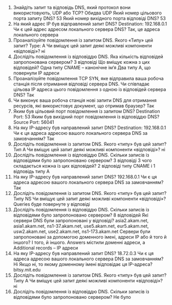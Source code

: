 1.	Знайдіть запит та відповідь DNS, який протокол вони використовують, UDP або TCP? 
Обидва UDP
Який номер цільового порта запиту DNS? 
53
Який номер вихідного порта відповіді DNS?
53
2.	На який адрес IP був відправлений запит DNS? 
Destination: 192.168.0.1
Чи є цей адрес адресом локального сервера DNS?
Так, це адреса локального сервера
3.	Проаналізуйте повідомлення із запитом DNS. Якого «Типу» цей запит? 
Type: A 
Чи вміщує цей запит деякі можливі компоненти «відповіді»?
ні
4.	Дослідіть повідомлення із відповіддю DNS. Яка кількість відповідей запропонована сервером? 
3 відповіді
Що вміщує кожна з цих відповідей?
Одна типу CNAME – канонічне ім’я
Два типу A, що повернули IP адреси
5.	Проаналізуйте повідомлення TCP SYN, яке відправила ваша робоча станція після отримання відповіді сервера DNS. Чи співпадає цільова IP адреса цього повідомлення з одною із відповідей сервера DNS?
Так
6.	Чи виконує ваша робоча станція нові запити DNS для отримання ресурсів, які використовує документ, що отримав браузер?
Так
7.	Яким був цільовий порт повідомлення із запитом DNS? 
Destination Port: 53
Яким був вихідний порт повідомлення із відповіддю DNS?
Source Port: 56041
8.	На яку IP-адресу був направлений запит DNS?
Destination: 192.168.0.1
 Чи є ця адреса адресою вашого локального сервера DNS за замовчанням?
Так
9.	Дослідіть повідомлення із запитом DNS. Якого «типу» був цей запит? 
Тип A
Чи вміщує цей запит деякі можливі компоненти «відповіді»?
ні
10.	Дослідіть повідомлення із відповіддю DNS. Скільки записів із відповідями було запропоновано сервером? 
3 відповіді
З чого складається кожна із цих відповідей?
2 відповіді типу CNAME і 1 відповідь типу A
11.	На яку IP-адресу був направлений запит DNS? 
192.168.0.1
Чи є ця адреса адресою вашого локального сервера DNS за замовчанням?
Так
12.	Дослідіть повідомлення із запитом DNS. Якого «типу» був цей запит? 
Типу  NS
Чи вміщує цей запит деякі можливі компоненти «відповіді»?
Queries буде повернуте у відповіді
13.	Дослідіть повідомлення із відповіддю DNS. Скільки записів із відповідями було запропоновано сервером? 
8 відповідей
Які сервери DNS були запропоновані у відповіді? 
asia2.akam.net, asia1.akam.net, ns1-37.akam.net, use5.akam.net,  eur5.akam.net, usw2.akam.net, use2.akam.net, ns1-173.akam.net
Сервери були запропоновані за допомогою доменного імені, адреси IP або й того й іншого?
І того, й іншого. Answers містили доменні адреси, а Additional records – IP адреси
14.	На яку IP-адресу був направлений запит DNS?
18.72.0.3
Чи є ця адреса адресою вашого локального сервера DNS за замовчанням? 
Ні
Якщо ні, то якому доменному імені відповідає ця IP-адреса?
bitsy.mit.edu
15.	Дослідіть повідомлення із запитом DNS. Якого «типу» був цей запит? 
Типу A
Чи вміщує цей запит деякі можливі компоненти «відповіді»?
ні
16.	Дослідіть повідомлення із відповіддю DNS. Скільки записів із відповідями було запропоновано сервером? 
Не було

